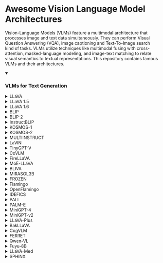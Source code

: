 # Awesome Vision Language Model Architectures

Vision-Language Models (VLMs) feature a multimodal architecture that processes image and text data simultaneously. They can perform Visual Question Answering (VQA), image captioning and Text-To-Image search kind of tasks. VLMs utilize techniques like multimodal fusing with cross-attention, masked-language modeling, and image-text matching to relate visual semantics to textual representations. This repository contains famous VLMs and their architectures.

<details open>
  <summary><h3>VLMs for Text Generation</h3></summary>
<details> 
  
  ![image](https://github.com/gokayfem/Awesome-VLM-Architectures/assets/88277926/722f0fbb-ea52-4a8a-ab1e-bec45ca7d04f)
  <summary>LLaVA</summary>    
    <table>
    <thead>
    <tr>
    <th width="350">Title</th>
    <th width="350">Architecture Overview</th>
    <th width="350">Architecture Components</th>
    <th width="350">Training Methods</th>
    <th width="350">Alignment Techniques</th>
    <th width="350">Alignment Fusion Methods</th>
    <th width="350">Datasets Used</th>
    <th width="350">Datasets Purpose</th>
    </tr>
    </thead>
    <tbody>
    <tr>
    <td><a href="https://arxiv.org/abs/2304.08485">LLaVA: Large Language and Vision Assistant</a></td>
    <td>LLaVA combines a pre-trained language model (LLM) with a visual model to leverage the capabilities of both for multimodal understanding. It integrates a vision encoder with a language decoder for processing and understanding language-image instruction data.</td>
    <td>Key components include the CLIP visual encoder for image feature extraction and the Vicuna language model for processing language instructions. A simple linear layer connects image features to the word embedding space, aligning visual and language representations.</td>
    <td>LLaVA is trained using a two-stage instruction-tuning procedure. The first stage involves pre-training for feature alignment, utilizing a filtered dataset to align image features with LLM word embeddings. The second stage involves fine-tuning both the projection layer and LLM end-to-end on specific tasks like a multimodal chatbot and Science QA, focusing on enhancing the model&#39;s instruction-following capabilities.</td>
    <td>The model employs instruction-tuning to align text-image data, generating multimodal instruction-following data using GPT-4. This involves converting image-text pairs into formats suitable for instruction-following tasks.</td>
    <td>A trainable projection matrix is used to convert visual features into language embedding tokens, aligning image and language representations within the same dimensional space. This facilitates encoding vision and text together effectively.</td>
    <td>Filtered CC3M, LLaVA-Instruct-158K, ScienceQA</td>
    <td>Filtered CC3M is used for pre-training to align visual and language features. LLaVA-Instruct-158K, a dataset generated using GPT-4, is used for fine-tuning on multimodal tasks. ScienceQA is utilized to evaluate the model&#39;s performance on multimodal reasoning tasks.</td>
    </tr>
    </tbody>
    </table>
</details>
<details>  
  <summary>LLaVA 1.5</summary> 
    <table>
    <thead>
    <tr>
    <th width="350">Title</th>
    <th width="350">Architecture Overview</th>
    <th width="350">Architecture Components</th>
    <th width="350">Training Methods</th>
    <th width="350">Alignment Techniques</th>
    <th width="350">Alignment Fusion Methods</th>
    <th width="350">Datasets Used</th>
    <th width="350">Datasets Purpose</th>
    </tr>
    </thead>
    <tbody>
    <tr>
    <td><a href="https://arxiv.org/abs/2310.03744">Improved Baselines with Visual Instruction Tuning</a></td>
    <td>This paper introduces enhancements to LLaVA&#39;s architecture, employing a CLIP-ViT-L-336px vision encoder and an MLP projection layer, which significantly improves its data efficiency and performance across a range of benchmarks.</td>
    <td>The enhanced architecture includes the CLIP-ViT-L-336px for visual encoding and a multi-layer perceptron (MLP) for the vision-language cross-modal connector, enhancing the model&#39;s multimodal understanding.</td>
    <td>LLaVA-1.5 achieves state-of-the-art performance on 11 benchmarks with simple modifications, using a two-stage training approach focusing on efficient feature alignment and fine-tuning with academic-task-oriented VQA data.</td>
    <td>The paper focuses on improving multimodal alignment through instruction tuning, employing a more powerful MLP vision-language connector over the original linear projection, facilitating better integration of visual and linguistic data.</td>
    <td>Uses an MLP-based vision-language connector for more effective fusion of visual and textual representations, aligning them closely in the embedding space.</td>
    <td>VQA-v2, GQA, academic-task-oriented VQA datasets, incorporating OCR and region-level perception data.</td>
    <td>These datasets are used to significantly enhance the model&#39;s visual understanding and reasoning capabilities, demonstrating state-of-the-art performance with academic-task-oriented data.</td>
    </tr>
    </tbody>
    </table>
</details>
<details>  
  <summary>LLaVA 1.6</summary> 
    <table>
    <thead>
    <tr>
    <th width="350">Title</th>
    <th width="350">Architecture Overview</th>
    <th width="350">Architecture Components</th>
    <th width="350">Training Methods</th>
    <th width="350">Alignment Techniques</th>
    <th width="350">Alignment Fusion Methods</th>
    <th width="350">Datasets Used</th>
    <th width="350">Datasets Purpose</th>
    </tr>
    </thead>
    <tbody>
    <tr>
    <td><a href="https://llava-vl.github.io/blog/2024-01-30-llava-next/">LLaVA-NeXT: Improved reasoning, OCR, and world knowledge</a></td>
    <td>LLaVA-NeXT introduces enhancements to LLaVA with higher image resolutions, improved visual reasoning and OCR capabilities, and better world knowledge. It maintains the minimalistic design of LLaVA-1.5, focusing on data efficiency and performance.</td>
    <td>Improvements include a higher input image resolution supporting up to 672x672, 336x1344, 1344x336 pixels, an enhanced visual instruction tuning data mixture for better reasoning and OCR, and efficient deployment with SGLang.</td>
    <td>LLaVA-NeXT is trained using less than 1M visual instruction tuning samples and reuses the pretrained connector from LLaVA-1.5, achieving efficient training with just 32 A100 GPUs in about 1 day.</td>
    <td>The model leverages high-resolution images for detailed visual perception and incorporates a high-quality data mixture for robust visual conversation and instruction following.</td>
    <td>Employs dynamic high-resolution techniques (&#39;AnyRes&#39;) to improve model&#39;s visual understanding, allowing it to handle images with varying resolutions effectively.</td>
    <td>LAION-GPT-V, ShareGPT-4V, DocVQA, SynDog-EN, ChartQA, DVQA, AI2D</td>
    <td>These datasets are utilized to enhance the model&#39;s visual reasoning, OCR capabilities, and understanding of charts and diagrams, aiming for improved performance across diverse multimodal tasks.</td>
    </tr>
    </tbody>
    </table>
</details>
<details>

  ![image](https://github.com/gokayfem/Awesome-VLM-Architectures/assets/88277926/27db1037-2b48-4097-9891-019ba77fc536)
  <summary>BLIP</summary>
    <table>
    <thead>
    <tr>
    <th width="350">Title</th>
    <th width="350">Architecture Overview</th>
    <th width="350">Architecture Components</th>
    <th width="350">Training Methods</th>
    <th width="350">Alignment Techniques</th>
    <th width="350">Alignment Fusion Methods</th>
    <th width="350">Datasets Used</th>
    <th width="350">Datasets Purpose</th>
    </tr>
    </thead>
    <tbody>
    <tr>
    <td><a href="https://arxiv.org/abs/2201.12086">BLIP: Bootstrapping Language-Image Pre-training for Unified Vision-Language Understanding and Generation</a></td>
    <td>BLIP introduces a Multimodal Mixture of Encoder-Decoder (MED) architecture for effective multi-task pre-training and flexible transfer learning. MED can function as a unimodal encoder, an image-grounded text encoder, or an image-grounded text decoder, allowing it to adapt to a variety of vision-language tasks.</td>
    <td>Visual Transformer as image encoder, BERT-based text encoder, additional cross-attention layers for image-text interaction, and causal self-attention layers for text generation. MED supports three functionalities: unimodal encoding, image-grounded text encoding, and image-grounded text decoding.</td>
    <td>Joint optimization of three pre-training objectives: Image-Text Contrastive Learning (ITC) for aligning visual and textual features, Image-Text Matching (ITM) for learning fine-grained image-text alignment, and Image-Conditioned Language Modeling (LM) for text generation from images. Uses a combination of human-annotated and web-collected noisy image-text pairs.</td>
    <td>Uses ITC and ITM losses for text-image alignment, leveraging a multimodal representation that captures the fine-grained relationship between visual and textual information.</td>
    <td>Employs cross-attention layers to inject visual information into the text encoder for image-grounded text encoding and modifies self-attention layers in the decoder for text generation, enabling effective encoding of vision and text together.</td>
    <td>COCO, Visual Genome, Conceptual Captions, Conceptual 12M, SBU Captions, LAION</td>
    <td>Used for pre-training to learn vision-language tasks, with COCO and Visual Genome providing high-quality human-annotated pairs, and the web datasets offering a large volume of image-text pairs for scalability and robustness enhancement.</td>
    </tr>
    </tbody>
    </table>
</details>
<details>

  ![image](https://github.com/gokayfem/Awesome-VLM-Architectures/assets/88277926/604460f9-478c-4cc1-ba35-287447c04b26)
  <summary>BLIP-2</summary>
    <table>
    <thead>
    <tr>
    <th width="350">Title</th>
    <th width="350">Architecture Overview</th>
    <th width="350">Architecture Components</th>
    <th width="350">Training Methods</th>
    <th width="350">Alignment Techniques</th>
    <th width="350">Alignment Fusion Methods</th>
    <th width="350">Datasets Used</th>
    <th width="350">Datasets Purpose</th>
    </tr>
    </thead>
    <tbody>
    <tr>
    <td><a href="https://arxiv.org/abs/2301.12597">BLIP-2: Bootstrapping Language-Image Pre-training with Frozen Image Encoders and Large Language Models</a></td>
    <td>BLIP-2 integrates frozen pre-trained image encoders and language models, leveraging a lightweight Querying Transformer (Q-Former) for bridging the modality gap between vision and language.</td>
    <td>Key components include frozen image encoders for visual representation, frozen large language models (LLMs) for textual understanding, and the Q-Former for extracting and integrating visual features relevant to textual queries.</td>
    <td>BLIP-2 employs a two-stage pre-training strategy. The first stage focuses on vision-language representation learning using frozen image encoders. The second stage involves vision-to-language generative learning leveraging frozen LLMs.</td>
    <td>The model uses learnable query vectors in the Q-Former to perform effective vision-language alignment.</td>
    <td>Fusion involves extracting language-informative visual representations via Q-Former, which are then integrated with LLMs to generate relevant textual outputs.</td>
    <td>COCO, Visual Genome, CC3M, CC12M, SBU, LAION400M</td>
    <td>These datasets facilitate comprehensive pre-training by providing diverse image-text pairs for learning visual representations and language generation tasks.</td>
    </tr>
    </tbody>
    </table>
</details>
<details>

  ![image](https://github.com/gokayfem/Awesome-VLM-Architectures/assets/88277926/5839e3a6-6fb8-469c-b84e-d60a851c1642)
  <summary>InstructBLIP</summary>
    <table>
    <thead>
    <tr>
    <th width="350">Title</th>
    <th width="350">Architecture Overview</th>
    <th width="350">Architecture Components</th>
    <th width="350">Training Methods</th>
    <th width="350">Alignment Techniques</th>
    <th width="350">Alignment Fusion Methods</th>
    <th width="350">Datasets Used</th>
    <th width="350">Datasets Purpose</th>
    </tr>
    </thead>
    <tbody>
    <tr>
    <td><a href="https://arxiv.org/abs/2305.06500v2">InstructBLIP: Towards General-purpose Vision-Language Models with Instruction Tuning </a></td>
    <td>InstructBLIP builds upon the pretrained BLIP-2 models, incorporating an image encoder, a large language model (LLM), and a Query Transformer (Q-Former) to bridge the two. The architecture is designed for instruction tuning, with the Q-Former being fine-tuned while keeping the image encoder and LLM frozen.</td>
    <td>Key components include a pre-trained BLIP-2 model (image encoder and LLM) and the Query Transformer (Q-Former), which extracts instruction-aware visual features from the image encoder&#39;s output.</td>
    <td>InstructBLIP is trained on a diverse set of instruction data, utilizing a balanced sampling strategy to synchronize learning across datasets. It employs the standard language modeling loss for instruction tuning, with specific adaptations for datasets involving scene texts by adding OCR tokens.</td>
    <td>Utilizes the Query Transformer (Q-Former) to achieve instruction-aware visual feature extraction, enabling the model to adapt visual representations to the task instruction.</td>
    <td>The Q-Former interacts with the image encoder&#39;s output through cross attention, using instruction text tokens as additional input to extract task-relevant image features. These features are then fed as soft prompt input to the LLM.</td>
    <td>26 datasets across 11 task categories, including image captioning, visual reasoning, image question answering, and more.</td>
    <td>Datasets are transformed into instruction tuning format to train the model for a wide range of vision-language tasks and evaluate its zero-shot generalization ability on unseen data and tasks.</td>
    </tr>
    </tbody>
    </table>
</details>
<details>

  ![image](https://github.com/gokayfem/Awesome-VLM-Architectures/assets/88277926/50a9bbc0-b888-4407-800d-71880e248916)
  <summary>KOSMOS-1</summary>
    <table>
    <thead>
    <tr>
    <th width="350">Title</th>
    <th width="350">Architecture Overview</th>
    <th width="350">Architecture Components</th>
    <th width="350">Training Methods</th>
    <th width="350">Alignment Techniques</th>
    <th width="350">Alignment Fusion Methods</th>
    <th width="350">Datasets Used</th>
    <th width="350">Datasets Purpose</th>
    </tr>
    </thead>
    <tbody>
    <tr>
    <td><a href="https://arxiv.org/abs/2302.14045">Language Is Not All You Need: Aligning Perception with Language Models</a></td>
    <td>KOSMOS-1 is a multimodal large language model that integrates general modalities perception, zero-shot learning, few-shot learning, and generates outputs in an auto-regressive manner. Its backbone is a Transformer-based causal language model that incorporates text and other modalities.</td>
    <td>Key components include a Transformer-based decoder for processing input sequences, embedding modules for encoding text and modalities into vectors, and MAGNETO and XPOS for architecture improvements.</td>
    <td>Trained on web-scale multimodal corpora including monomodal data, cross-modal paired data, and interleaved multimodal data. It utilizes next-token prediction tasks for learning, with a focus on maximizing the log-likelihood of tokens.</td>
    <td>Utilizes interleaved image-text data for aligning the perception of general modalities with language models.</td>
    <td>The embedding module encodes both text tokens and input modalities into vectors, which are then processed by the Transformer-based decoder, integrating vision and text through sequential processing.</td>
    <td>The Pile, Common Crawl, English LAION-2B, LAION-400M, COYO-700M, Conceptual Captions, interleaved image-text data from Common Crawl.</td>
    <td>Text corpora for representation learning and language tasks, image-caption pairs and interleaved data for aligning perception with language models, and improving few-shot abilities.</td>
    </tr>
    </tbody>
    </table>
</details>
<details>

  ![image](https://github.com/gokayfem/Awesome-VLM-Architectures/assets/88277926/17420c9c-759d-4690-bfc8-e8d7792111e7)
  <summary>KOSMOS-2</summary>
    <table>
    <thead>
    <tr>
    <th width="350">Title</th>
    <th width="350">Architecture Overview</th>
    <th width="350">Architecture Components</th>
    <th width="350">Training Methods</th>
    <th width="350">Alignment Techniques</th>
    <th width="350">Alignment Fusion Methods</th>
    <th width="350">Datasets Used</th>
    <th width="350">Datasets Purpose</th>
    </tr>
    </thead>
    <tbody>
    <tr>
    <td><a href="https://arxiv.org/abs/2306.14824">KOSMOS-2: Grounding Multimodal Large Language Models to the World</a></td>
    <td>KOSMOS-2 is a grounded multimodal large language model that builds upon KOSMOS-1, integrating grounding and referring capabilities. It adopts the same Transformer-based causal language model architecture and training objectives as KOSMOS-1, with the addition of grounded image-text pairs to its training data.</td>
    <td>The model incorporates the grounding capability by training on a web-scale dataset of grounded image-text pairs (GRIT), utilizing continuous coordinates of bounding boxes converted into discrete location tokens, and linking these with text spans in a unified input representation.</td>
    <td>KOSMOS-2 was trained on grounded image-text pairs, monomodal text corpora, image-caption pairs, and interleaved image-text data. The training involved a large batch size and utilized the AdamW optimizer. The model was trained on 256 V100 GPUs, and the training process included instruction tuning with vision-language and language-only instruction datasets.</td>
    <td>The model&#39;s grounding technique involves converting the continuous coordinates of bounding boxes into discrete location tokens and linking these tokens with their corresponding text spans, effectively grounding text output to visual input.</td>
    <td>KOSMOS-2 uses a unified input representation that combines image embeddings with grounded text and location tokens, enabling the model to understand and refer to specific image regions or objects directly.</td>
    <td>GRIT, monomodal text corpora, image-caption pairs, and interleaved image-text data. GRIT is a large-scale dataset of grounded image-text pairs created for training KOSMOS-2.</td>
    <td>The GRIT dataset was specifically created to train the model with grounding capabilities, while the other datasets were used to enhance the model&#39;s language understanding, multimodal perception, and in-context learning abilities.</td>
    </tr>
    </tbody>
    </table>
</details>
<details>

  ![image](https://github.com/gokayfem/Awesome-VLM-Architectures/assets/88277926/bedfc8b1-7aff-44af-b605-4470ad030bdf)
  <summary>MULTIINSTRUCT</summary>
    <table>
    <thead>
    <tr>
    <th width="350">Title</th>
    <th width="350">Architecture Overview</th>
    <th width="350">Architecture Components</th>
    <th width="350">Training Methods</th>
    <th width="350">Alignment Techniques</th>
    <th width="350">Alignment Fusion Methods</th>
    <th width="350">Datasets Used</th>
    <th width="350">Datasets Purpose</th>
    </tr>
    </thead>
    <tbody>
    <tr>
    <td><a href="https://arxiv.org/abs/2212.10773">MULTIINSTRUCT: Improving Multi-Modal Zero-Shot Learning via Instruction Tuning </a></td>
    <td>MULTIINSTRUCT uses OFA as the base pre-trained multimodal model, adopting a Transformer-based sequence-to-sequence framework for encoding instructions, text, images, and bounding boxes within a unified token space.</td>
    <td>The architecture components include a transformer-based encoder for processing inputs (including optional images) and instructions, and a transformer-based decoder for predicting outputs.</td>
    <td>The model is fine-tuned on the MULTIINSTRUCT dataset with instruction tuning. Training involves mixing instances from multiple tasks, random shuffling, and randomly sampling instruction templates for batch-based training. It also explores transfer learning from the NATURAL INSTRUCTIONS dataset through Mixed Instruction Tuning and Sequential Instruction Tuning.</td>
    <td>Uses byte-pair encoding and VQ-GAN for aligning text and image tokens within a unified vocabulary, enabling the model to process various input/output types seamlessly.</td>
    <td>Employs a unified sequence-to-sequence model architecture to encode multimodal inputs (text, images, bounding boxes) with instructions, facilitating deep integration and alignment of vision and language modalities.</td>
    <td>MULTIINSTRUCT, NATURAL INSTRUCTIONS</td>
    <td>MULTIINSTRUCT is used for fine-tuning the model with multimodal tasks and instructions. NATURAL INSTRUCTIONS is used for exploring transfer learning to enhance model&#39;s performance on multimodal tasks.</td>
    </tr>
    </tbody>
    </table>
</details>
<details>

  ![image](https://github.com/gokayfem/Awesome-VLM-Architectures/assets/88277926/8afc8259-fa72-4e52-8080-a4ea12208e32)
  <summary>LaVIN</summary>
    <table>
    <thead>
    <tr>
    <th width="350">Title</th>
    <th width="350">Architecture Overview</th>
    <th width="350">Architecture Components</th>
    <th width="350">Training Methods</th>
    <th width="350">Alignment Techniques</th>
    <th width="350">Alignment Fusion Methods</th>
    <th width="350">Datasets Used</th>
    <th width="350">Datasets Purpose</th>
    </tr>
    </thead>
    <tbody>
    <tr>
    <td><a href="https://arxiv.org/abs/2305.15023v3">Cheap and Quick: Efficient Vision-Language Instruction Tuning for Large Language Models </a></td>
    <td>LaVIN introduces a novel learning regime, Mixture-of-Modality Adaptation (MMA), leveraging lightweight adapters for vision-language (VL) instruction tuning. This approach connects the image encoder and LLM, optimizing the entire multimodal LLM via a small number of parameters.</td>
    <td>Key components include Mixture-of-Modality Adapter (MM-Adapter) for connecting the LLM with the image encoder using lightweight adaptation modules, and Mixture-of-Modality Training (MMT) for joint optimization of multimodal LLM in an end-to-end manner.</td>
    <td>LaVIN employs MMA, enabling efficient training by only fine-tuning inserted adapters. This scheme reduces the number of optimized parameters to a small scale (3~5M), significantly cutting training time and storage costs without additional VL pre-training.</td>
    <td>MM-Adapter facilitates automatic shifting between single- and multi-modal instructions, enhancing adaptation to VL tasks.</td>
    <td>MM-Adapter dynamically adjusts adaptations for input features through a routing function, allowing efficient integration of vision and text embeddings.</td>
    <td>ScienceQA, Alphaca-52k, LLaVA-158k</td>
    <td>ScienceQA is used for evaluating multimodal question answering performance. Alphaca-52k (text-only) and LLaVA-158k (text-image pairs) datasets are utilized for tuning and extending LaVIN to a multimodal chatbot, demonstrating its superior vision-language understanding.</td>
    </tr>
    </tbody>
    </table>
</details>
<details>

  ![image](https://github.com/gokayfem/Awesome-VLM-Architectures/assets/88277926/3e7c93bc-7963-4c2e-b207-226a03d152ca)
  <summary>TinyGPT-V</summary>
    <table>
    <thead>
    <tr>
    <th width="350">Title</th>
    <th width="350">Architecture Overview</th>
    <th width="350">Architecture Components</th>
    <th width="350">Training Methods</th>
    <th width="350">Alignment Techniques</th>
    <th width="350">Alignment Fusion Methods</th>
    <th width="350">Datasets Used</th>
    <th width="350">Datasets Purpose</th>
    </tr>
    </thead>
    <tbody>
    <tr>
    <td><a href="https://arxiv.org/abs/2312.16862v1">TinyGPT-V: Efficient Multimodal Large Language Model via Small Backbones</a></td>
    <td>TinyGPT-V architecture includes a visual encoder (EVA of ViT), linear projection layers, and the Phi-2 language model as its backbone. It utilizes Q-Former from BLIP-2 for initial linear projection, aiming to efficiently embed visual features into the language model.</td>
    <td>Visual encoder backbone (EVA of ViT), linear projection layers for embedding visual features, Phi-2 large language model with 2.7 billion parameters, normalization and LoRA mechanisms to stabilize training and enhance model&#39;s performance.</td>
    <td>TinyGPT-V&#39;s training comprises four stages: warm-up training with image-text pairs, pre-training to process image modality inputs, instruction fine-tuning with image-text pairings for human-like learning, and multi-task learning to enhance conversation abilities and multimodal instruction tuning.</td>
    <td>Uses linear projection layers and Q-Former for embedding visual features, LoRA for fine-tuning language model, normalization techniques (RMSNorm and LayerNorm) to stabilize training.</td>
    <td>Employs linear projection layers and the Q-Former layer from BLIP-2 architecture for initial embedding of visual features into the language model, ensuring efficient encoding and fusion of vision and text.</td>
    <td>LAION, CC3M, SBU, MiniGPT-4 Stage2 for CC &amp; SBU, Text Captions, RefCOCO, RefCOCO+, RefCOCOg, Visual Genome, GQA, VQAv2, OK-VQA, AOK-VQA, LLaVA dataset, Flickr30k, Multi-task conversation, Unnatural Instructions</td>
    <td>Used for various stages of training including warm-up, pre-training, instruction fine-tuning, and multi-task learning. Supports the model&#39;s capabilities in vision-language understanding, generation, and performing tasks like visual question answering, image captioning, referring expression comprehension, object parsing, and grounding.</td>
    </tr>
    </tbody>
    </table>
</details>
<details>

  ![image](https://github.com/gokayfem/Awesome-VLM-Architectures/assets/88277926/80e807cb-c2cf-491a-a3b4-1223afde1981)
  <summary>CoVLM</summary>
    <table>
    <thead>
    <tr>
    <th width="350">Title</th>
    <th width="350">Architecture Overview</th>
    <th width="350">Architecture Components</th>
    <th width="350">Training Methods</th>
    <th width="350">Alignment Techniques</th>
    <th width="350">Alignment Fusion Methods</th>
    <th width="350">Datasets Used</th>
    <th width="350">Datasets Purpose</th>
    </tr>
    </thead>
    <tbody>
    <tr>
    <td><a href="https://arxiv.org/abs/2311.03354v1">CoVLM: Composing Visual Entities and Relationships in Large Language Models via Communicative Decoding</a></td>
    <td>CoVLM integrates a vision module and a language model (LLM) to achieve vision-language communicative decoding. It uses communication tokens for dynamic interaction between the detection network and the LLM.</td>
    <td>Image encoder (CLIP ViT-L), detection network (YOLOX), pre-trained Pythia model for LLM. Special communication tokens facilitate vision-language modeling and communication.</td>
    <td>CoVLM was pre-trained on a large-scale grounded image-text dataset consisting of 97M image-text pairs from various sources. It utilizes a grounding pipeline to associate text spans with corresponding visual entities in images.</td>
    <td>Utilizes special communication tokens for dynamic interaction and iterative communication between vision and language components, facilitating top-down language-to-vision and bottom-up vision-to-language communication.</td>
    <td>The model embeds visual and text features into a shared embedding space, enabling seamless integration and interaction between language tokens and visual embeddings.</td>
    <td>COCO, CC3M, CC12M, Visual Genome, SBU, LAION400M</td>
    <td>Used for pre-training CoVLM by grounding image-text pairs, facilitating the association of text descriptions with their corresponding visual entities.</td>
    </tr>
    </tbody>
    </table>
</details>
<details>
  <summary>FireLLaVA</summary>
    <table>
    <thead>
    <tr>
    <th width="350">Title</th>
    <th width="350">Architecture Overview</th>
    <th width="350">Architecture Components</th>
    <th width="350">Training Methods</th>
    <th width="350">Alignment Techniques</th>
    <th width="350">Alignment Fusion Methods</th>
    <th width="350">Datasets Used</th>
    <th width="350">Datasets Purpose</th>
    </tr>
    </thead>
    <tbody>
    <tr>
    <td><a href="https://fireworks.ai/blog/firellava-the-first-commercially-permissive-oss-llava-model">FireLLaVA: the first commercially permissive OSS LLaVA model</a></td>
    <td>FireLLaVA is a multi-modal, commercially permissive VLM based on the LLaVA model framework, utilizing OSS models for data generation and training. It incorporates the CodeLlama 34B Instruct model for language understanding and leverages visual language conversations generated via bounding box labels and captions.</td>
    <td>The model combines a language component, CodeLlama 34B Instruct, for processing textual input and a vision component similar to OpenAI&#39;s CLIP-ViT for interpreting visual content.</td>
    <td>Training involved generating visual language conversations with a language-only OSS model by inputting bounding box labels and captions. The instruction fine-tuning stage utilized 588K lines of visual question answering or conversation data, combining permissive original LLaVA data and Fireworks.ai generated data.</td>
    <td>Utilizes bounding box labels and captions for generating training data, aligning text and image data.</td>
    <td>The model architecture likely involves embedding fusion at some stage to integrate vision and text inputs, though specific fusion methods are not detailed.</td>
    <td>Original LLaVA training data, Fireworks.ai generated data</td>
    <td>Used for instruction fine-tuning to enable the model to understand and generate responses based on both textual and visual inputs.</td>
    </tr>
    </tbody>
    </table>
</details>
<details>

  ![image](https://github.com/gokayfem/Awesome-VLM-Architectures/assets/88277926/0e5e214b-be64-4aac-aba4-04c97970b9de)
  <summary>MoE-LLaVA</summary>
    <table>
    <thead>
    <tr>
    <th width="350">Title</th>
    <th width="350">Architecture Overview</th>
    <th width="350">Architecture Components</th>
    <th width="350">Training Methods</th>
    <th width="350">Alignment Techniques</th>
    <th width="350">Alignment Fusion Methods</th>
    <th width="350">Datasets Used</th>
    <th width="350">Datasets Purpose</th>
    </tr>
    </thead>
    <tbody>
    <tr>
    <td><a href="https://arxiv.org/abs/2401.15947">MoE-LLaVA: Mixture of Experts for Large Vision-Language Models</a></td>
    <td>MoE-LLaVA introduces a novel architecture integrating mixtures of experts (MoE) with learnable routers within a large vision-language model framework. It features a sparse model design where each token is routed to different experts, with only the top-k experts being activated for processing.</td>
    <td>Key components include a vision encoder, a visual projection layer (MLP), a word embedding layer, multi-head self-attention (MSA) blocks, feed-forward neural networks (FFN), and MoE blocks. The architecture uses layer normalization and residual connections within each block.</td>
    <td>The training employs a three-stage MoE-Tuning strategy. Stage I focuses on adapting image tokens to the LLM with an MLP. Stage II involves training all LLM parameters except the vision encoder for multimodal understanding. Stage III specializes in initializing and training the MoE layers exclusively, utilizing the FFNs from Stage II as the initialization weights for the experts.</td>
    <td>MoE-LLaVA employs learnable routers to dynamically distribute tokens to the most relevant experts for processing, effectively aligning text and image modalities.</td>
    <td>The model concatenates visual and text tokens after processing by the vision encoder and word embedding layer, respectively. These concatenated tokens are then processed through the LLM blocks and MoE blocks, allowing for a deep integration of visual and textual information.</td>
    <td>LLaVA-PT, Hybrid-FT, SViT, LVIS, LRV, MIMIC-IT, LLaVA-FT</td>
    <td>These datasets are used across different training stages to enhance the model&#39;s multimodal understanding capabilities. LLaVA-PT is used for pretraining in Stage I, Hybrid-FT (a combination of several datasets) for Stage II to bolster multimodal instruction tuning, and LLaVA-FT for Stage III focusing on fine-tuning the MoE layers.</td>
    </tr>
    </tbody>
    </table>
</details>
<details>

  ![image](https://github.com/gokayfem/Awesome-VLM-Architectures/assets/88277926/44c53b8a-ad35-4eca-a68b-63af32e6ccf1)
  <summary>BLIVA</summary>
    <table>
    <thead>
    <tr>
    <th width="350">Title</th>
    <th width="350">Architecture Overview</th>
    <th width="350">Architecture Components</th>
    <th width="350">Training Methods</th>
    <th width="350">Alignment Techniques</th>
    <th width="350">Alignment Fusion Methods</th>
    <th width="350">Datasets Used</th>
    <th width="350">Datasets Purpose</th>
    </tr>
    </thead>
    <tbody>
    <tr>
    <td><a href="https://arxiv.org/abs/2308.09936v3">BLIVA: A Simple Multimodal LLM for Better Handling of Text-Rich Visual Questions</a></td>
    <td>BLIVA is an augmented version of InstructBLIP with Visual Assistant, designed to incorporate both learned query embeddings from InstructBLIP and directly projected encoded patch embeddings into the LLM, inspired by LLaVA. This architecture aims to capture intricate details in text-rich visual contexts that may be missed during the query decoding process.</td>
    <td>BLIVA includes a vision tower for encoding visual representations from input images into encoded patch embeddings, a Q-former to extract refined learned query embeddings, and a projection layer allowing the LLM to grasp rich visual knowledge. These components are combined and fed directly to the LLM.</td>
    <td>BLIVA employs a two-stage training scheme: pre-training with image-text pairs from captioning datasets to align the LLM with visual information, and instruction tuning using VQA data to enhance performance. It starts with pre-training the patch embeddings projection layer, followed by fine-tuning both the Q-former and the projection layer with instruction tuning data, keeping the image encoder and LLM frozen to avoid catastrophic forgetting.</td>
    <td>The model uses learned query embeddings with an additional visual assistant branch utilizing encoded patch embeddings. This approach addresses the limitations of image information typically provided to LLMs.</td>
    <td>BLIVA merges learned query embeddings with encoded patch embeddings to improve text-image visual perception. The embeddings are concatenated and fed directly to the LLM, appended immediately after the question text embedding.</td>
    <td>Image captioning datasets, instruction tuning VQA data, YTTB-VQA (YouTube Thumbnail Visual Question-Answer pairs)</td>
    <td>The image captioning datasets are used for pre-training to align the LLM with visual information. Instruction tuning VQA data is used in the second training stage to enhance the LLM&#39;s performance. YTTB-VQA is utilized to demonstrate BLIVA&#39;s capability in processing text-rich images and its applicability in real-world scenarios.</td>
    </tr>
    </tbody>
    </table>
</details>

<details>

  ![image](https://github.com/gokayfem/Awesome-VLM-Architectures/assets/88277926/bfba9ced-9b0a-4959-98d2-5150051d8548)
  <summary>MIRASOL3B</summary>
    <table>
    <thead>
    <tr>
    <th width="350">Title</th>
    <th width="350">Architecture Overview</th>
    <th width="350">Architecture Components</th>
    <th width="350">Training Methods</th>
    <th width="350">Alignment Techniques</th>
    <th width="350">Alignment Fusion Methods</th>
    <th width="350">Datasets Used</th>
    <th width="350">Datasets Purpose</th>
    </tr>
    </thead>
    <tbody>
    <tr>
    <td><a href="https://arxiv.org/abs/2311.05698v2">MIRASOL3B: A Multimodal Autoregressive Model for Time-Aligned and Contextual Modalities</a></td>
    <td>MIRASOL3B is a multimodal autoregressive model that decouples the autoregressive modeling into separate components for time-aligned modalities (audio and video) and contextual modalities (text). It features a Combiner mechanism to fuse audio and video features into compact, expressive representations.</td>
    <td>The model includes two main components: 1) An autoregressive component for time-aligned modalities like audio and video, which processes inputs in smaller, roughly synchronized chunks. 2) A separate autoregressive component for contextual modalities, using combined latent space as cross-attention inputs.</td>
    <td>Training involves partitioning media inputs into smaller segments for efficient processing, using a Combiner to fuse audio and video features, and applying autoregressive modeling for both time-aligned and non-time-aligned modalities. The model uses a combination of losses including latent space reconstruction, video reconstruction, and unaligned text cross-entropy loss.</td>
    <td>Cross-attention weights facilitate the coordination between the autoregressive components for time-aligned and contextual modalities.</td>
    <td>The Combiner fuses audio and video features within concurrent timeframes into a joint representation, using techniques like Transformer and Token Turing Machine (TTM) for efficient feature combination and memory usage.</td>
    <td>Video-Text Pairs (VTP), MSRVTT-QA, VGG-Sound, ActivityNet-QA, NExT-QA, Epic-Sound, Kinetics-Sound</td>
    <td>The datasets were used for pretraining and fine-tuning the model across different modalities and tasks, demonstrating the model&#39;s effectiveness in multimodal understanding and generation, particularly in video question answering and audio-video benchmarks.  </td>
    </tr>
    </tbody>
    </table>
</details>
<details> 

  ![image](https://github.com/gokayfem/Awesome-VLM-Architectures/assets/88277926/4156475d-e501-495e-98bb-66efdd5b03f7)
  <summary>FROZEN</summary> 
    <table>
    <thead>
    <tr>
    <th width="350">Title</th>
    <th width="350">Architecture Overview</th>
    <th width="350">Architecture Components</th>
    <th width="350">Training Methods</th>
    <th width="350">Alignment Techniques</th>
    <th width="350">Alignment Fusion Methods</th>
    <th width="350">Datasets Used</th>
    <th width="350">Datasets Purpose</th>
    </tr>
    </thead>
    <tbody>
    <tr>
    <td><a href="https://arxiv.org/abs/2106.13884">Multimodal Few-Shot Learning with Frozen Language Models</a></td>
    <td>Frozen introduces a method to extend few-shot learning capabilities of language models to multimodal settings (vision and language) without modifying the language model&#39;s weights. It involves training a vision encoder to encode images into a sequence of continuous embeddings.</td>
    <td>The architecture includes a pre-trained autoregressive language model based on the Transformer architecture and a vision encoder based on NF-ResNet-50. It uses the final output vector of the NF-Resnet after global pooling as a visual prefix.</td>
    <td>Training updates only the parameters of the vision encoder using paired image-caption data from the Conceptual Captions dataset. The language model&#39;s weights remain frozen, making the system modular and simple.</td>
    <td>Frozen employs a dynamic visual prefix, contrasting with static text prompts used in prefix tuning. This allows for multimodal task performance improvement through in-context learning.</td>
    <td>The visual prefix is linearly mapped and reshaped into a sequence of embeddings, functioning similarly to an embedding sequence of prefix tokens, facilitating the model&#39;s adaptation to multimodal inputs.</td>
    <td>Conceptual Captions</td>
    <td>Used for training the vision encoder to encode images into sequences of embeddings that are then processed by the language model to generate appropriate captions.</td>
    </tr>
    </tbody>
    </table>
</details>
<details> 

  ![image](https://github.com/gokayfem/Awesome-VLM-Architectures/assets/88277926/b46ebf3e-67fc-401e-a6ea-6f4797da372d)
  <summary>Flamingo</summary>   
    <table>
    <thead>
    <tr>
    <th width="350">Title</th>
    <th width="350">Architecture Overview</th>
    <th width="350">Architecture Components</th>
    <th width="350">Training Methods</th>
    <th width="350">Alignment Techniques</th>
    <th width="350">Alignment Fusion Methods</th>
    <th width="350">Datasets Used</th>
    <th width="350">Datasets Purpose</th>
    </tr>
    </thead>
    <tbody>
    <tr>
    <td><a href="https://arxiv.org/abs/2204.14198v2">Flamingo: a Visual Language Model for Few-Shot Learning</a></td>
    <td>Flamingo is a Visual Language Model that integrates pretrained vision and language models to handle interleaved visual and textual data, capable of processing sequences of text tokens interleaved with images and/or videos to produce text output. It leverages a Perceiver-based architecture for handling high-resolution images or videos.</td>
    <td>Key components include the Perceiver Resampler for reducing large feature maps to a manageable number of visual tokens, and gated cross-attention dense (GATED XATTN-DENSE) layers for conditioning the language model on visual inputs.</td>
    <td>Flamingo is trained on a diverse mixture of datasets scraped from the web, including interleaved image and text data, image-text pairs, and video-text pairs. The model minimizes a weighted sum of per-dataset expected negative log-likelihoods of text given visual inputs, using a gradient accumulation strategy over all datasets.</td>
    <td>The model uses a unique image-causal modeling approach to manage text-to-image cross-attention, allowing it to attend to visual tokens of the image that appeared just before the given text token in the interleaved sequence.</td>
    <td>Flamingo employs gated cross-attention layers (GATED XATTN-DENSE) between the pretrained language model layers, using a tanh-gating mechanism to merge the output of these newly added layers with the input representation from the residual connection, allowing for effective fusion of vision and text embeddings.</td>
    <td>MultiModal MassiveWeb (M3W), ALIGN dataset, LTIP (Long Text &amp; Image Pairs), VTP (Video &amp; Text Pairs)</td>
    <td>M3W is used for training on interleaved text and image data, ALIGN for image-text pairs, LTIP for high-quality image-text pairs, and VTP for video-text pairs.</td>
    </tr>
    </tbody>
    </table>
</details>
<details>
  <summary>OpenFlamingo</summary>   
    <table>
    <thead>
    <tr>
    <th width="350">Title</th>
    <th width="350">Architecture Overview</th>
    <th width="350">Architecture Components</th>
    <th width="350">Training Methods</th>
    <th width="350">Alignment Techniques</th>
    <th width="350">Alignment Fusion Methods</th>
    <th width="350">Datasets Used</th>
    <th width="350">Datasets Purpose</th>
    </tr>
    </thead>
    <tbody>
    <tr>
    <td><a href="https://huggingface.co/openflamingo/OpenFlamingo-9B-vitl-mpt7b">OpenFlamingo-9B-vitl-mpt7b</a></td>
    <td>OpenFlamingo is an open-source implementation of DeepMind&#39;s Flamingo models, using a CLIP ViT-L/14 vision encoder and MPT-7B language model.</td>
    <td>Includes cross-attention modules inserted in every fourth decoder block of the pretrained, frozen language model, allowing it to cross-attend to visual features during decoding.</td>
    <td>Trained on web-scraped image-text sequences, utilizing a mixture of LAION-2B and Multimodal C4 datasets. The model employs DistributedDataParallel training across 64 A100 80GB GPUs using automatic BF16 mixed precision.</td>
    <td>Follows the Flamingo modeling paradigm, freezing the vision and language model but training connecting modules for decoding with cross-attention to visual features.</td>
    <td>Cross-attention modules facilitate fusion of vision and text embeddings, inserted at specific intervals within the language model&#39;s decoder blocks.</td>
    <td>LAION-2B, Multimodal C4</td>
    <td>Trained on image-text sequences for understanding and generating text based on visual input, enhancing capabilities in tasks like captioning, visual question answering, and image classification.</td>
    </tr>
    </tbody>
    </table>
</details>
<details>
  <summary>IDEFICS</summary>
    <table>
    <thead>
    <tr>
    <th width="350">Title</th>
    <th width="350">Architecture Overview</th>
    <th width="350">Architecture Components</th>
    <th width="350">Training Methods</th>
    <th width="350">Alignment Techniques</th>
    <th width="350">Alignment Fusion Methods</th>
    <th width="350">Datasets Used</th>
    <th width="350">Datasets Purpose</th>
    </tr>
    </thead>
    <tbody>
    <tr>
    <td><a href="https://huggingface.co/HuggingFaceM4/idefics-80b">IDEFICS: an 80 billion parameters vision and language model</a></td>
    <td>IDEFICS is a large-scale vision and language model with 80 billion parameters, reproducing Flamingo&#39;s capabilities. It accepts sequences of images and text as inputs to generate text outputs.</td>
    <td>It leverages a similar architecture to GPT-4 and Flamingo, integrating vision and language processing in a cohesive model framework.</td>
    <td>The model encountered loss spikes during training, addressed through rollback strategies and learning rate adjustments. Training stability was improved with an auxiliary z-loss to normalize logits.</td>
    <td>IDEFICS follows Flamingo&#39;s approach, using pretrained vision and language backbones and focusing on cross-modal understanding. The model&#39;s performance benefits from training on multimodal web documents.</td>
    <td>The specific fusion techniques for vision and text embeddings are not detailed in the memo but are likely similar to those used in Flamingo, involving cross-attention mechanisms.</td>
    <td>OBELICS, a curated collection of interleaved image-text web documents, alongside other web-scraped datasets.</td>
    <td>OBELICS dataset aims to improve model performance on multimodal tasks by leveraging longer text contexts and diverse web document types.</td>
    </tr>
    </tbody>
    </table>
</details>
<details>

  ![image](https://github.com/gokayfem/Awesome-VLM-Architectures/assets/88277926/2565afb0-901c-4438-9488-c73a86261aa5)
  <summary>PALI</summary>
    <table>
    <thead>
    <tr>
    <th width="350">Title</th>
    <th width="350">Architecture Overview</th>
    <th width="350">Architecture Components</th>
    <th width="350">Training Methods</th>
    <th width="350">Alignment Techniques</th>
    <th width="350">Alignment Fusion Methods</th>
    <th width="350">Datasets Used</th>
    <th width="350">Datasets Purpose</th>
    </tr>
    </thead>
    <tbody>
    <tr>
    <td><a href="https://arxiv.org/abs/2209.06794">PALI: A JOINTLY-SCALED MULTILINGUAL LANGUAGE-IMAGE MODEL</a></td>
    <td>PaLI is designed for both unimodal (language, vision) and multimodal (language and vision) tasks, using a general interface that accepts image and text as input and generates text as output. The model architecture integrates a text encoder-decoder Transformer with visual tokens from a Vision Transformer (ViT).</td>
    <td>The text encoder-decoder leverages pre-trained mT5 models, and the visual component includes a newly introduced and trained ViT architecture named ViT-e, scaling up to 4 billion parameters. Additionally, the model uses pre-trained unimodal checkpoints for efficient training.</td>
    <td>PaLI models are trained using a mixture of pre-training tasks designed for a wide range of capabilities beneficial for downstream tasks. Training involves a high-volume image-language dataset, WebLI, covering 10 billion images and texts in over 100 languages. The largest model, PaLI-17B, undergoes a two-phase training process, including a high-resolution phase.</td>
    <td>The model employs a unified modeling interface, treating various tasks through an &quot;image-and-text to text&quot; framework. This approach enables task agnosticism, allowing for seamless operation across different types of vision and language tasks.</td>
    <td>The integration of vision and text embeddings is facilitated by feeding a sequence of visual tokens, derived from the Vision Transformer, to the text encoder-decoder Transformer via cross-attention, allowing for efficient fusion of multimodal information.</td>
    <td>WebLI, Conceptual Captions (CC3M-35L), OCR data from WebLI, VQ2A-CC3M, Open Images</td>
    <td>WebLI is utilized for pre-training PaLI in a multilingual setting with images and texts from the web, enhancing the model&#39;s understanding and generation capabilities across languages. Other datasets contribute to training the model on specific tasks such as captioning, OCR, and VQA, ensuring broad and versatile multimodal proficiency.</td>
    </tr>
    </tbody>
    </table>
</details>
<details>

  ![image](https://github.com/gokayfem/Awesome-VLM-Architectures/assets/88277926/67e5bbc7-1800-46e8-8ef1-b3b72a901a12)
  <summary>PALM-E</summary>
    <table>
    <thead>
    <tr>
    <th width="350">Title</th>
    <th width="350">Architecture Overview</th>
    <th width="350">Architecture Components</th>
    <th width="350">Training Methods</th>
    <th width="350">Alignment Techniques</th>
    <th width="350">Alignment Fusion Methods</th>
    <th width="350">Datasets Used</th>
    <th width="350">Datasets Purpose</th>
    </tr>
    </thead>
    <tbody>
    <tr>
    <td><a href="https://palm-e.github.io">PaLM-E: An Embodied Multimodal Language Model </a></td>
    <td>PaLM-E integrates continuous embodied observations (images, state estimates, or other sensor modalities) into the language embedding space of a pre-trained language model. It&#39;s a decoder-only LLM generating textual completions autoregressively based on multimodal inputs.</td>
    <td>The model uses a pre-trained PaLM as the language model and incorporates continuous observations through encoders. These encoders map sensor modalities into a sequence of vectors with the same dimension as the language model&#39;s embedding space. The continuous information and text are interleaved to form multimodal sentences.</td>
    <td>PaLM-E is trained end-to-end on datasets consisting of continuous observations and text, with a cross-entropy loss function for the non-prefix tokens. The model is based on pre-trained variants of PaLM and incorporates Vision Transformers (ViTs) for image features. Training involves both pre-trained input encoders and ones trained from scratch, with variations including model freezing and co-training across diverse data.</td>
    <td>The model employs encoders to inject continuous sensor data into the language embedding space, enabling alignment between the multimodal inputs. This process allows PaLM-E to understand and generate responses based on a combination of text and sensor data.</td>
    <td>Fusion of vision and text embeddings occurs through interleaving multimodal tokens corresponding to sensor observations with text to form multimodal sentences. These sentences are processed by the model&#39;s self-attention layers in a manner analogous to text tokens, ensuring integrated encoding of vision and text information.</td>
    <td>Internet-scale vision-and-language data, robotics tasks datasets</td>
    <td>The diverse set of datasets, including internet-scale vision-and-language data and specific robotics tasks, is used to train PaLM-E on a wide range of embodied reasoning tasks. This enables the model to benefit from cross-domain transfer learning, improving its performance on both specific robotics applications and general vision-language tasks.</td>
    </tr>
    </tbody>
    </table>
</details>
<details>

  ![image](https://github.com/gokayfem/Awesome-VLM-Architectures/assets/88277926/0e5ff945-1271-4189-8dd9-b0abd88eacc1)
  <summary>MiniGPT-4</summary>
    <table>
    <thead>
    <tr>
    <th width="350">Title</th>
    <th width="350">Architecture Overview</th>
    <th width="350">Architecture Components</th>
    <th width="350">Training Methods</th>
    <th width="350">Alignment Techniques</th>
    <th width="350">Alignment Fusion Methods</th>
    <th width="350">Datasets Used</th>
    <th width="350">Datasets Purpose</th>
    </tr>
    </thead>
    <tbody>
    <tr>
    <td><a href="https://arxiv.org/abs/2304.10592v2">MiniGPT-4: Enhancing Vision-Language Understanding with Advanced Large Language Models</a></td>
    <td>MiniGPT-4 aligns a frozen visual encoder with a frozen advanced LLM, Vicuna, using one projection layer. It incorporates a vision encoder with a pretrained ViT and Q-Former, a single linear projection layer, and the Vicuna LLM, focusing on efficiently aligning visual features with language capabilities.</td>
    <td>Vision encoder (pretrained ViT, Q-Former), single linear projection layer, Vicuna large language model (LLM)</td>
    <td>MiniGPT-4 is initially trained for 20k steps using a batch size of 256 on 4 A100 GPUs, leveraging a combined image captioning dataset for aligning visual features with Vicuna. A second-stage finetuning employs 3500 detailed image description pairs to enhance generation reliability and naturalness.</td>
    <td>The model uses a single projection layer to align encoded visual features with the Vicuna language model, while keeping other components frozen.</td>
    <td>Alignment is achieved through a two-stage training approach: initial pretraining on image-text pairs for basic vision-language knowledge, followed by finetuning with a high-quality dataset for improved usability and natural language generation.</td>
    <td>Conceptual Captions, SBU, LAION, a curated dataset of 3500 detailed image descriptions</td>
    <td>Initial datasets are used for basic vision-language alignment. The curated dataset is for enhancing the model&#39;s ability to generate detailed and natural language outputs.</td>
    </tr>
    </tbody>
    </table>
</details>
<details>

  ![image](https://github.com/gokayfem/Awesome-VLM-Architectures/assets/88277926/2354442a-0e96-4010-8b4f-8bc3d666427e)
  <summary>MiniGPT-v2</summary>
    <table>
    <thead>
    <tr>
    <th width="350">Title</th>
    <th width="350">Architecture Overview</th>
    <th width="350">Architecture Components</th>
    <th width="350">Training Methods</th>
    <th width="350">Alignment Techniques</th>
    <th width="350">Alignment Fusion Methods</th>
    <th width="350">Datasets Used</th>
    <th width="350">Datasets Purpose</th>
    </tr>
    </thead>
    <tbody>
    <tr>
    <td><a href="https://arxiv.org/abs/2310.09478v3">MiniGPT-v2: Large Language Model As a Unified Interface for Vision-Language Multi-task Learning</a></td>
    <td>MiniGPT-v2 consists of a visual backbone (ViT), a linear projection layer, and a large language model (LLaMA-2-chat 7B). The model architecture aims for efficient processing of high-resolution images (448x448) by concatenating every four neighboring visual tokens into one and projects them into the language model&#39;s feature space.</td>
    <td>Visual Backbone: ViT (frozen during training); Linear Projection Layer: Concatenates and projects visual tokens; Large Language Model: LLaMA-2-chat (7B), serving as a unified interface for vision-language tasks.</td>
    <td>MiniGPT-v2 uses a three-stage training strategy focusing on broad vision-language knowledge acquisition with weakly-labeled and fine-grained datasets initially, then on fine-grained data for task improvement, and finally on multi-modal instruction and language datasets for enhanced multi-modal instruction response.</td>
    <td>Utilizes task-specific identifier tokens for different vision-language tasks to reduce ambiguity and improve task distinction during training.</td>
    <td>The model projects concatenated visual tokens into the language model&#39;s space for efficient processing and relies on language tokens for executing various vision-language tasks, integrating visual and textual information through linear projection and task-specific training.</td>
    <td>LAION, CC3M, SBU, GRIT-20M, COCO caption, Text Captions, RefCOCO, RefCOCO+, RefCOCOg, Visual Genome, GQA, VQAv2, OCR-VQA, OK-VQA, AOK-VQA, LLaVA dataset, Flickr30k, Multi-task conversation, Unnatural Instructions</td>
    <td>To train the model across different stages focusing on broad knowledge acquisition, task-specific improvements, and multi-modal instruction handling.</td>
    </tr>
    </tbody>
    </table>  
</details>
<details>

  ![image](https://github.com/gokayfem/Awesome-VLM-Architectures/assets/88277926/1ede1c4f-bdeb-48e0-ae8e-ccfbee1dea51)
  <summary>LLaVA-Plus</summary>
    <table>
    <thead>
    <tr>
    <th width="350">Title</th>
    <th width="350">Architecture Overview</th>
    <th width="350">Architecture Components</th>
    <th width="350">Training Methods</th>
    <th width="350">Alignment Techniques</th>
    <th width="350">Alignment Fusion Methods</th>
    <th width="350">Datasets Used</th>
    <th width="350">Datasets Purpose</th>
    </tr>
    </thead>
    <tbody>
    <tr>
    <td><a href="https://arxiv.org/abs/2311.05437">LLaVA-Plus: Learning to Use Tools for Creating Multimodal Agents</a></td>
    <td>LLaVA-Plus integrates a wide range of vision and vision-language pre-trained models into a skill repository, systematically expanding the capabilities of large multimodal models through end-to-end training. It activates relevant tools based on users&#39; multimodal inputs, combining their execution results on-the-fly.</td>
    <td>Skill repository containing vision and vision-language models, end-to-end trained multimodal instruction-following capabilities, and a unified scheme for representing multimodal instruction-following data.</td>
    <td>Trained on curated multimodal instruction-following data covering visual understanding, generation, external knowledge retrieval, and their compositions. Incorporates new tools via instruction tuning, expanding abilities by learning to use these tools effectively.</td>
    <td>Uses raw visual signals throughout human-AI interaction sessions for improved tool use performance, planning, and reasoning.</td>
    <td>Combines user inputs, tool activation prompts, and execution results in a unified dialogue format, facilitating seamless integration of vision and text embeddings.</td>
    <td>COCO, HierText, InfoSeek, JourneyDB, Instruct P2P</td>
    <td>Used for training on visual understanding skills such as detection, segmentation, captioning, OCR, and external knowledge retrieval, as well as for generation tasks and skill compositions.</td>
    </tr>
    </tbody>
    </table>  
</details>
<details>
  <summary>BakLLaVA</summary>
    <table>
    <thead>
    <tr>
    <th width="350">Title</th>
    <th width="350">Architecture Overview</th>
    <th width="350">Architecture Components</th>
    <th width="350">Training Methods</th>
    <th width="350">Alignment Techniques</th>
    <th width="350">Alignment Fusion Methods</th>
    <th width="350">Datasets Used</th>
    <th width="350">Datasets Purpose</th>
    </tr>
    </thead>
    <tbody>
    <tr>
    <td><a href="https://huggingface.co/SkunkworksAI/BakLLaVA-1">BakLLaVA</a></td>
    <td>BakLLaVA introduces significant architecture changes to the original LLaVA implementation, focusing on baking state-of-the-art multimodality into language models.</td>
    <td>Custom datasets, modified training process, better base models</td>
    <td>BakLLaVA training involves a feature alignment stage using 600K filtered CC3M for vision-language connection, followed by a visual instruction tuning stage with 150K GPT-generated multimodal instructions.</td>
    <td>Feature alignment stage for connecting vision encoder to language models</td>
    <td>Visual instruction tuning for encoding vision and text together</td>
    <td>CC3M, GPT-generated multimodal instructions, COCO, LAION-CC-SBU</td>
    <td>Feature alignment, visual instruction tuning, broad concept coverage and efficiency in training</td>
    </tr>
    </tbody>
    </table>
</details>
<details>

  ![image](https://github.com/gokayfem/Awesome-VLM-Architectures/assets/88277926/93d951e1-ad49-47fd-9135-c11bc69d49bc)
  <summary>CogVLM</summary>
    <table>
    <thead>
    <tr>
    <th width="350">Title</th>
    <th width="350">Architecture Overview</th>
    <th width="350">Architecture Components</th>
    <th width="350">Training Methods</th>
    <th width="350">Alignment Techniques</th>
    <th width="350">Alignment Fusion Methods</th>
    <th width="350">Datasets Used</th>
    <th width="350">Datasets Purpose</th>
    </tr>
    </thead>
    <tbody>
    <tr>
    <td><a href="https://arxiv.org/abs/2311.03079v2">CogVLM: Visual Expert for Pretrained Language Models</a></td>
    <td>CogVLM integrates visual and linguistic features by adding a trainable visual expert module to each layer of a pretrained large language model, enabling deep fusion of vision-language features.</td>
    <td>Vision Transformer (ViT) encoder, MLP adapter, pretrained large language model (GPT), visual expert module</td>
    <td>Pretraining includes image captioning loss and Referring Expression Comprehension (REC) over 1.5B image-text pairs and a visual grounding dataset of 40M images. Training also involves unified instruction-supervised fine-tuning across diverse visual question-answering datasets.</td>
    <td>Deep visual-language feature alignment via a visual expert module with QKV matrix and MLP in each layer.</td>
    <td>Enables the incorporation of image features into the language model&#39;s processing layers, facilitating a deeper integration of visual and textual data.</td>
    <td>LAION-2B, COYO-700M, visual grounding dataset of 40M images, VQAv2, OKVQA, TextVQA, OCRVQA, ScienceQA</td>
    <td>Used for pretraining and instruction alignment phase, including tasks like image captioning and referring expression comprehension.</td>
    </tr>
    </tbody>
    </table>  
</details>
<details>

  ![image](https://github.com/gokayfem/Awesome-VLM-Architectures/assets/88277926/a5ff801f-d523-4383-8b89-e2499976b2bb)
  <summary>FERRET</summary>
    <table>
    <thead>
    <tr>
    <th width="350">Title</th>
    <th width="350">Architecture Overview</th>
    <th width="350">Architecture Components</th>
    <th width="350">Training Methods</th>
    <th width="350">Alignment Techniques</th>
    <th width="350">Alignment Fusion Methods</th>
    <th width="350">Datasets Used</th>
    <th width="350">Datasets Purpose</th>
    </tr>
    </thead>
    <tbody>
    <tr>
    <td><a href="https://arxiv.org/abs/2310.07704v1">FERRET: Refer and Ground Anything Anywhere at Any Granularity</a></td>
    <td>FERRET is a multimodal large language model (MLLM) designed for understanding spatial referring of any shape or granularity within an image and accurately grounding open-vocabulary descriptions. It utilizes a hybrid region representation integrating discrete coordinates and continuous features to represent image regions.</td>
    <td>Key components include an image encoder for extracting image embeddings, a novel spatial-aware visual sampler for extracting regional continuous features, and a language model for modeling image, text, and region features jointly.</td>
    <td>FERRET is trained on the GRIT dataset, containing 1.1M samples with hierarchical spatial knowledge. Training involves spatial-aware visual sampling, handling varying shapes and sparsity, and generating coordinates for groundable objects alongside text generation.</td>
    <td>Hybrid region representation and spatial-aware visual sampling for fine-grained alignment between text and image regions.</td>
    <td>Combines discrete coordinates and continuous visual features for input regions, enabling the model to process free-formed region inputs and accurately ground descriptions in outputs.</td>
    <td>GRIT, Visual Genome, RefCOCOs, Flickr30k</td>
    <td>GRIT for training with rich hierarchical spatial knowledge. Visual Genome, RefCOCOs, Flickr30k for object detection, phrase grounding, and evaluating model&#39;s referring and grounding capabilities.</td>
    </tr>
    </tbody>
    </table>
</details>

<details>

  ![image](https://github.com/gokayfem/Awesome-VLM-Architectures/assets/88277926/c9358aad-63e2-44d3-b3af-38e9d4f6aeaa)
  <summary>Qwen-VL</summary>
    <table>
    <thead>
    <tr>
    <th width="350">Title</th>
    <th width="350">Architecture Overview</th>
    <th width="350">Architecture Components</th>
    <th width="350">Training Methods</th>
    <th width="350">Alignment Techniques</th>
    <th width="350">Alignment Fusion Methods</th>
    <th width="350">Datasets Used</th>
    <th width="350">Datasets Purpose</th>
    </tr>
    </thead>
    <tbody>
    <tr>
    <td><a href="https://arxiv.org/abs/2308.12966">Qwen-VL: A Versatile Vision-Language Model for Understanding Localization Text Reading and Beyond</a></td>
    <td>Qwen-VL utilizes a large language model as its base, incorporating a Vision Transformer (ViT) as the visual encoder and a position-aware vision-language adapter. The model is designed for efficient handling of image features and alignment with language processing, featuring a compressed image feature sequence for integration into the language model.</td>
    <td>The key components include a foundational large language model, a Vision Transformer (ViT) for visual encoding, and a vision-language adapter with cross-attention mechanisms for efficient image feature compression and integration.</td>
    <td>The training process is divided into three stages: an initial pre-training on weakly labeled image-text pairs, multi-task pre-training with high-quality annotation data and larger input resolution, and supervised fine-tuning aimed at enhancing instruction-following and dialogue capabilities.</td>
    <td>Techniques involve the use of special tokens to differentiate between image and text inputs, and the introduction of bounding box inputs for fine-grained visual understanding.</td>
    <td>The model employs a cross-attention mechanism within the vision-language adapter to fuse visual and textual features, using positional encodings to retain spatial information after feature compression.</td>
    <td>LAION-en, LAION-zh, DataComp, Coyo, CC12M, CC3M, SBU, COCO Caption for pre-training; GQA, VGQA, VQAv2, DVQA, OCR-VQA, DocVQA, GRIT, Visual Genome, RefCOCO, RefCOCO+, RefCOCOg for multi-task pre-training.</td>
    <td>The datasets support a wide range of vision-language tasks including captioning, visual question answering, grounding, and OCR, with a focus on multilingual and fine-grained visual understanding.</td>
    </tr>
    </tbody>
    </table>  
</details>
<details>

  ![image](https://github.com/gokayfem/Awesome-VLM-Architectures/assets/88277926/61a75fb4-ced7-419c-bff7-7cb2e3ddc02d)
  <summary>Fuyu-8B</summary>
  <table>
  <thead>
  <tr>
  <th width="350">Title</th>
  <th width="350">Architecture Overview</th>
  <th width="350">Architecture Components</th>
  <th width="350">Training Methods</th>
  <th width="350">Alignment Techniques</th>
  <th width="350">Alignment Fusion Methods</th>
  <th width="350">Datasets Used</th>
  <th width="350">Datasets Purpose</th>
  </tr>
  </thead>
  <tbody>
  <tr>
  <td><a href="https://www.adept.ai/blog/fuyu-8b">Fuyu-8B: A Multimodal Architecture for AI Agents</a></td>
  <td>Fuyu-8B is a simplified multimodal model designed for digital agents, supporting arbitrary image resolutions and fine-grained localization. It has a decoder-only transformer architecture without a specialized image encoder, enabling direct projection of image patches into the transformer&#39;s first layer.</td>
  <td>Decoder-only transformer, linear projection of image patches, simplified training and inference, support for arbitrary image resolutions.</td>
  <td>Simplified compared to other models, Fuyu-8B eliminates the need for a separate image encoder and multiple training stages, allowing for direct training on images of any size without complex contrastive objectives or resolution-specific phases.</td>
  <td>Uses direct projection of image patches into the transformer, avoiding the need for cross-attention or adapters between separate encoders and decoders.</td>
  <td>Image and text embeddings are combined from the outset by treating image tokens similarly to text tokens, without separate position embeddings for images, simplifying the alignment.</td>
  <td>VQAv2, OKVQA, COCO Captions, AI2D</td>
  <td>Used to evaluate the model&#39;s performance on standard image understanding tasks like visual question-answering and captioning, despite the model&#39;s focus on digital agent applications.</td>
  </tr>
  </tbody>
  </table>
</details>
<details>

  ![image](https://github.com/gokayfem/Awesome-VLM-Architectures/assets/88277926/6bf6529f-b914-44fd-96cf-d0c5d9eb054f)
  <summary>LLaVA-Med</summary>
    <table>
    <thead>
    <tr>
    <th width="350">Title</th>
    <th width="350">Architecture Overview</th>
    <th width="350">Architecture Components</th>
    <th width="350">Training Methods</th>
    <th width="350">Alignment Techniques</th>
    <th width="350">Alignment Fusion Methods</th>
    <th width="350">Datasets Used</th>
    <th width="350">Datasets Purpose</th>
    </tr>
    </thead>
    <tbody>
    <tr>
    <td><a href="https://arxiv.org/abs/2306.00890">LLaVA-Med: Large Language and Vision Assistant for BioMedicine</a></td>
    <td>LLaVA-Med is a large language and vision model for the biomedical domain, derived from the general-domain LLaVA. It uses curriculum learning for continuous training, beginning with biomedical concept alignment before progressing to full-blown instruction tuning.</td>
    <td>The model integrates language and vision capabilities, starting with a foundation in LLaVA and enhancing it with specialized biomedical training.</td>
    <td>Initiated with LLaVA&#39;s general-domain foundation, LLaVA-Med undergoes curriculum learning, emphasizing biomedical concept alignment followed by instruction tuning. This approach is designed for open-ended biomedical question answering, leveraging datasets like PathVQA and VQA-RAD.</td>
    <td>Curriculum learning for concept alignment and instruction tuning.</td>
    <td>Combines vision and language processing for biomedical applications, adapting LLaVA to the biomedical domain through targeted curriculum learning.</td>
    <td>PMC-15M</td>
    <td>A large-scale parallel image-text dataset from PubMed Central, with 15 million figure-caption pairs across various biomedical imagery, used for vision-language processing in biomedicine.</td>
    </tr>
    </tbody>
    </table>
</details>
<details>

  ![image](https://github.com/gokayfem/Awesome-VLM-Architectures/assets/88277926/3a1bf3fa-d0c5-4692-b9a8-97bea41ce226)
  <summary>SPHINX</summary>
    <table>
    <thead>
    <tr>
    <th width="350">Title</th>
    <th width="350">Architecture Overview</th>
    <th width="350">Architecture Components</th>
    <th width="350">Training Methods</th>
    <th width="350">Alignment Techniques</th>
    <th width="350">Alignment Fusion Methods</th>
    <th width="350">Datasets Used</th>
    <th width="350">Datasets Purpose</th>
    </tr>
    </thead>
    <tbody>
    <tr>
    <td><a href="https://arxiv.org/abs/2311.07575v1">SPHINX: The Joint Mixing of Weights, Tasks, and Visual Embeddings for Multi-Modal Large Language Models</a></td>
    <td>SPHINX is a multi-modal large language model (MLLM) that integrates model weight mixing, tuning tasks, and visual embeddings for enhanced vision-language alignment. It unfreezes the large language model during pre-training for cross-modal learning.</td>
    <td>The model includes a mix of vision encoders, two linear projection layers, and utilizes LLaMA-2 as the language model backbone. It employs a two-stage training paradigm comprising pre-training for vision-language alignment and fine-tuning for visual instruction-following.</td>
    <td>SPHINX uses a joint mixing strategy for model weights, tuning tasks, and visual embeddings. It involves pre-training with mixed real-world and synthetic data for robust cross-modal knowledge, followed by multi-task fine-tuning to cover a wide range of visual instruction tasks. Additionally, it introduces an efficient strategy for handling high-resolution images through mixed scales and sub-images.</td>
    <td>The model achieves vision-language alignment by unfreezing the LLM during pre-training, mixing model weights from different domains, and integrating comprehensive visual embeddings.</td>
    <td>SPHINX utilizes a weight-mixing strategy for domain-specific knowledge and a comprehensive multi-task training paradigm for visual instruction following. It mixes visual embeddings from different network architectures and training paradigms to enhance vision-language alignment.</td>
    <td>LAION-400M, LAION-COCO, RefinedWeb, VQAV2, GQA, OKVQA, A-OKVQA, OCRVQA, TextCaps, COCO, LVIS, RefCOCO, VG, Flickr30k</td>
    <td>Used for multi-modal alignment, language-only tuning, visual question answering, general vision tasks like object detection and human pose estimation, referring object localization, and understanding descriptions in the context of image regions.</td>
    </tr>
    </tbody>
    </table>
</details>
</details>
